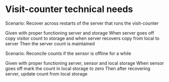 # Visit-counter technical needs

Scenario: Recover across restarts of the server
that runs the visit-counter

  Given with proper functioning server and storage
  When server goes off copy visitor count to storage
  and when server recovers copy from local to server
  Then the server count is maintained

Scenario: Reconcile counts if the sensor is offline for a while

  Given with proper functioning server, sensor and local storage
  When sensor goes off mark the count in local storage to zero
  Then after recovering server, update count from local storage
